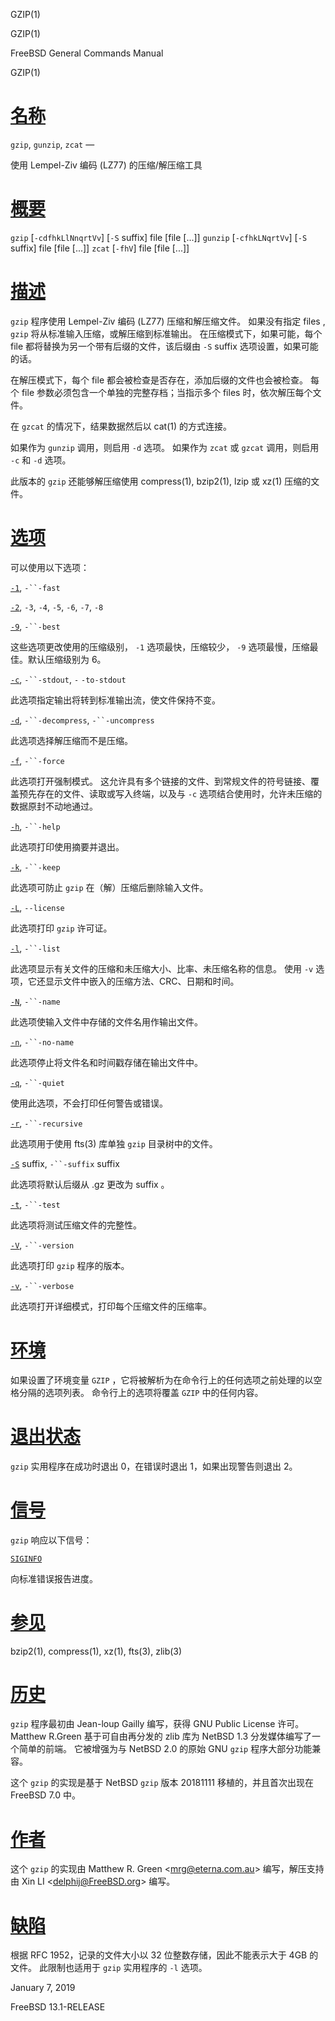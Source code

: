   GZIP(1)  

GZIP(1)

FreeBSD General Commands Manual

GZIP(1)

[名称](#__u540D___u79F0_)
=======================

`gzip`, `gunzip`, `zcat` —

使用 Lempel-Ziv 编码 (LZ77) 的压缩/解压缩工具

[概要](#__u6982___u8981_)
=======================

`gzip` \[`-cdfhkLlNnqrtVv`\] \[`-S` suffix\] file \[file \[...\]\] `gunzip` \[`-cfhkLNqrtVv`\] \[`-S` suffix\] file \[file \[...\]\] `zcat` \[`-fhV`\] file \[file \[...\]\]

[描述](#__u63CF___u8FF0_)
=======================

`gzip` 程序使用 Lempel-Ziv 编码 (LZ77) 压缩和解压缩文件。 如果没有指定 files , `gzip` 将从标准输入压缩，或解压缩到标准输出。 在压缩模式下，如果可能，每个 file 都将替换为另一个带有后缀的文件，该后缀由 `-S` suffix 选项设置，如果可能的话。

在解压模式下，每个 file 都会被检查是否存在，添加后缀的文件也会被检查。 每个 file 参数必须包含一个单独的完整存档；当指示多个 files 时，依次解压每个文件。

在 `gzcat` 的情况下，结果数据然后以 cat(1) 的方式连接。

如果作为 `gunzip` 调用，则启用 `-d` 选项。 如果作为 `zcat` 或 `gzcat` 调用，则启用 `-c` 和 `-d` 选项。

此版本的 `gzip` 还能够解压缩使用 compress(1), bzip2(1), lzip 或 xz(1) 压缩的文件。

[选项](#__u9009___u9879_)
=======================

可以使用以下选项：

[`-1`](#1), `-``-fast`

[`-2`](#2), `-3`, `-4`, `-5`, `-6`, `-7`, `-8`

[`-9`](#9), `-``-best`

这些选项更改使用的压缩级别， `-1` 选项最快，压缩较少， `-9` 选项最慢，压缩最佳。默认压缩级别为 6。

[`-c`](#c), `-``-stdout`, `-` `-to-stdout`

此选项指定输出将转到标准输出流，使文件保持不变。

[`-d`](#d), `-``-decompress`, `-``-uncompress`

此选项选择解压缩而不是压缩。

[`-f`](#f), `-``-force`

此选项打开强制模式。 这允许具有多个链接的文件、到常规文件的符号链接、覆盖预先存在的文件、读取或写入终端，以及与 `-c` 选项结合使用时，允许未压缩的数据原封不动地通过。

[`-h`](#h), `-``-help`

此选项打印使用摘要并退出。

[`-k`](#k), `-``-keep`

此选项可防止 `gzip` 在（解）压缩后删除输入文件。

[`-L`](#L), `--license`

此选项打印 `gzip` 许可证。

[`-l`](#l), `-``-list`

此选项显示有关文件的压缩和未压缩大小、比率、未压缩名称的信息。 使用 `-v` 选项，它还显示文件中嵌入的压缩方法、CRC、日期和时间。

[`-N`](#N), `-``-name`

此选项使输入文件中存储的文件名用作输出文件。

[`-n`](#n), `-``-no-name`

此选项停止将文件名和时间戳存储在输出文件中。

[`-q`](#q), `-``-quiet`

使用此选项，不会打印任何警告或错误。

[`-r`](#r), `-``-recursive`

此选项用于使用 fts(3) 库单独 `gzip` 目录树中的文件。

[`-S`](#S) suffix, `-``-suffix` suffix

此选项将默认后缀从 .gz 更改为 suffix 。

[`-t`](#t), `-``-test`

此选项将测试压缩文件的完整性。

[`-V`](#V), `-``-version`

此选项打印 `gzip` 程序的版本。

[`-v`](#v), `-``-verbose`

此选项打开详细模式，打印每个压缩文件的压缩率。

[环境](#__u73AF___u5883_)
=======================

如果设置了环境变量 `GZIP` ，它将被解析为在命令行上的任何选项之前处理的以空格分隔的选项列表。 命令行上的选项将覆盖 `GZIP` 中的任何内容。

[退出状态](#__u9000___u51FA___u72B6___u6001_)
=========================================

`gzip` 实用程序在成功时退出 0，在错误时退出 1，如果出现警告则退出 2。

[信号](#__u4FE1___u53F7_)
=======================

`gzip` 响应以下信号：

[`SIGINFO`](#SIGINFO)

向标准错误报告进度。

[参见](#__u53C2___u89C1_)
=======================

bzip2(1), compress(1), xz(1), fts(3), zlib(3)

[历史](#__u5386___u53F2_)
=======================

`gzip` 程序最初由 Jean-loup Gailly 编写，获得 GNU Public License 许可。 Matthew R.Green 基于可自由再分发的 zlib 库为 NetBSD 1.3 分发媒体编写了一个简单的前端。 它被增强为与 NetBSD 2.0 的原始 GNU `gzip` 程序大部分功能兼容。

这个 `gzip` 的实现是基于 NetBSD `gzip` 版本 20181111 移植的，并且首次出现在 FreeBSD 7.0 中。

[作者](#__u4F5C___u8005_)
=======================

这个 `gzip` 的实现由 Matthew R. Green <[mrg@eterna.com.au](mailto:mrg@eterna.com.au)\> 编写，解压支持由 Xin LI <[delphij@FreeBSD.org](mailto:delphij@FreeBSD.org)\> 编写。

[缺陷](#__u7F3A___u9677_)
=======================

根据 RFC 1952，记录的文件大小以 32 位整数存储，因此不能表示大于 4GB 的文件。 此限制也适用于 `gzip` 实用程序的 `-l` 选项。

January 7, 2019

FreeBSD 13.1-RELEASE